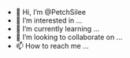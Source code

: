 - 👋 Hi, I’m @PetchSilee
- 👀 I’m interested in ...
- 🌱 I’m currently learning ...
- 💞️ I’m looking to collaborate on ...
- 📫 How to reach me ...

<!---
PetchSilee/PetchSilee is a ✨ special ✨ repository because its `README.md` (this file) appears on your GitHub profile.
You can click the Preview link to take a look at your changes.
--->
